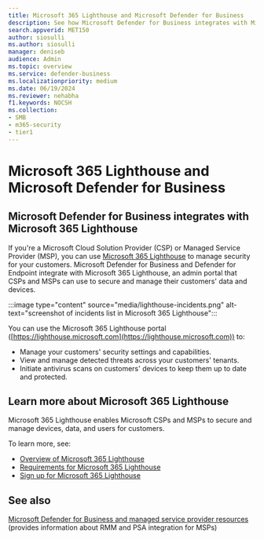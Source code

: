 ```yaml
---
title: Microsoft 365 Lighthouse and Microsoft Defender for Business
description: See how Microsoft Defender for Business integrates with Microsoft 365 Lighthouse, a security solution for Microsoft partners.
search.appverid: MET150
author: siosulli
ms.author: siosulli
manager: deniseb 
audience: Admin
ms.topic: overview
ms.service: defender-business
ms.localizationpriority: medium
ms.date: 06/19/2024
ms.reviewer: nehabha
f1.keywords: NOCSH 
ms.collection: 
- SMB
- m365-security
- tier1
---
```


# Microsoft 365 Lighthouse and Microsoft Defender for Business

## Microsoft Defender for Business integrates with Microsoft 365 Lighthouse

If you're a Microsoft Cloud Solution Provider (CSP) or Managed Service Provider (MSP), you can use [Microsoft 365 Lighthouse](/Microsoft-365/lighthouse/m365-lighthouse-overview) to manage security for your customers. Microsoft Defender for Business and Defender for Endpoint integrate with Microsoft 365 Lighthouse, an admin portal that CSPs and MSPs can use to secure and manage their customers' data and devices.

:::image type="content" source="media/lighthouse-incidents.png" alt-text="screenshot of incidents list in Microsoft 365 Lighthouse":::

 You can use the Microsoft 365 Lighthouse portal ([https://lighthouse.microsoft.com](https://lighthouse.microsoft.com)) to:

- Manage your customers' security settings and capabilities. 
- View and manage detected threats across your customers' tenants.
- Initiate antivirus scans on customers' devices to keep them up to date and protected.

## Learn more about Microsoft 365 Lighthouse

Microsoft 365 Lighthouse enables Microsoft CSPs and MSPs to secure and manage devices, data, and users for customers.

To learn more, see:

- [Overview of Microsoft 365 Lighthouse](/Microsoft-365/lighthouse/m365-lighthouse-overview)
- [Requirements for Microsoft 365 Lighthouse](/Microsoft-365/lighthouse/m365-lighthouse-requirements)
- [Sign up for Microsoft 365 Lighthouse](/Microsoft-365/lighthouse/m365-lighthouse-sign-up)

## See also

[Microsoft Defender for Business and managed service provider resources](mdb-partners.md) (provides information about RMM and PSA integration for MSPs)
